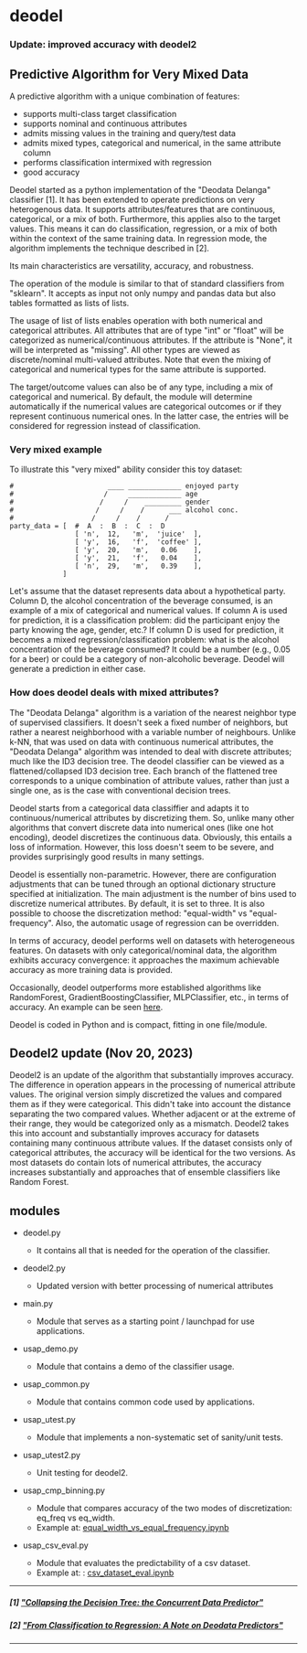 
# deodel


### Update: improved accuracy with **deodel2**


## Predictive Algorithm for Very Mixed Data

A predictive algorithm with a unique combination of features:

- supports multi-class target classification
- supports nominal and continuous attributes
- admits missing values in the training and query/test data
- admits mixed types, categorical and numerical, in the same attribute column
- performs classification intermixed with regression
- good accuracy

Deodel started as a python implementation of the "Deodata Delanga" classifier [1]. It has been extended to operate predictions on very heterogenous data. It supports attributes/features that are continuous, categorical, or a mix of both. Furthermore, this applies also to the target values. This means it can do classification, regression, or a mix of both within the context of the same training data. In regression mode, the algorithm implements the technique described in [2].

Its main characteristics are versatility, accuracy, and robustness.

The operation of the module is similar to that of standard classifiers from "sklearn". It accepts as input not only numpy and pandas data but also tables formatted as lists of lists.

The usage of list of lists enables operation with both numerical and categorical attributes. All attributes that are of type "int" or "float" will be categorized as numerical/continuous attributes. If the attribute is "None", it will be interpreted as "missing". All other types are viewed as discrete/nominal multi-valued attributes.
Note that even the mixing of categorical and numerical types for the same attribute is supported.

The target/outcome values can also be of any type, including a mix of categorical and numerical. By default, the module will determine automatically if the numerical values are categorical outcomes or if they represent continuous numerical ones. In the latter case, the entries will be considered for regression instead of classification.


### Very mixed example

To illustrate this "very mixed" ability consider this toy dataset:

              
    #                       ____ _____________ enjoyed party
    #                      /     _____________ age
    #                     /     /    _________ gender
    #                    /     /    /      ___ alcohol conc.
    #                   /     /    /      /      
    party_data = [  #  A  :  B  :  C  :  D       
                    [ 'n',  12,   'm',  'juice'  ],
                    [ 'y',  16,   'f',  'coffee' ],
                    [ 'y',  20,   'm',   0.06    ],
                    [ 'y',  21,   'f',   0.04    ],
                    [ 'n',  29,   'm',   0.39    ],
                 ]

Let's assume that the dataset represents data about a hypothetical party.
Column D, the alcohol concentration of the beverage consumed, is an example of a mix of categorical and numerical values.
If column A is used for prediction, it is a classification problem: did the participant enjoy the party knowing the age, gender, etc.?
If column D is used for prediction, it becomes a mixed regression/classification problem: what is the alcohol concentration of the beverage consumed? It could be a number (e.g., 0.05 for a beer) or could be a category of non-alcoholic beverage.
Deodel will generate a prediction in either case.


### How does deodel deals with mixed attributes?

The "Deodata Delanga" algorithm is a variation of the nearest neighbor type of supervised classifiers. It doesn't seek a fixed number of neighbors, but rather a nearest neighborhood with a variable number of neighbours. Unlike k-NN, that was used on data with continuous numerical attributes, the "Deodata Delanga" algorithm was intended to deal with discrete attributes; much like the ID3 decision tree. The deodel classifier can be viewed as a flattened/collapsed ID3 decision tree. Each branch of the flattened tree corresponds to a unique combination of attribute values, rather than just a single one, as is the case with conventional decision trees.

Deodel starts from a categorical data classiffier and adapts it to continuous/numerical attributes by discretizing them. So, unlike many other algorithms that convert discrete data into numerical ones (like one hot encoding), deodel discretizes the continuous data. Obviously, this entails a loss of information. However, this loss doesn't seem to be severe, and provides surprisingly good results in many settings.

Deodel is essentially non-parametric. However, there are configuration adjustments that can be tuned through an optional dictionary structure specified at initialization. The main adjustment is the number of bins used to discretize numerical attributes. By default, it is set to three. It is also possible to choose the discretization method: "equal-width" vs "equal-frequency". Also, the automatic usage of regression can be overridden.

In terms of accuracy, deodel performs well on datasets with heterogeneous features. On datasets with only categorical/nominal data, the algorithm exhibits accuracy convergence: it approaches the maximum achievable accuracy as more training data is provided.

Occasionally, deodel outperforms more established algorithms like RandomForest, GradientBoostingClassifier, MLPClassifier, etc., in terms of accuracy. An example can be seen [here](https://github.com/c4pub/misc/blob/main/notebooks/deodel_vs_sklearn_on_titanic.ipynb).

Deodel is coded in Python and is compact, fitting in one file/module.


## Deodel2 update (Nov 20, 2023)

Deodel2 is an update of the algorithm that substantially improves accuracy. 
The difference in operation appears in the processing of numerical attribute values. The original version simply discretized the values and compared them as if they were categorical. This didn't take into account the distance separating the two compared values. Whether adjacent or at the extreme of their range, they would be categorized only as a mismatch.
Deodel2 takes this into account and substantially improves accuracy for datasets containing many continuous attribute values. If the dataset consists only of categorical attributes, the accuracy will be identical for the two versions. 
As most datasets do contain lots of numerical attributes, the accuracy increases substantially and approaches that of ensemble classifiers like Random Forest.


## modules

  * deodel.py
    - It contains all that is needed for the operation of the classifier.

  * deodel2.py
    - Updated version with better processing of numerical attributes

  * main.py
    - Module that serves as a starting point / launchpad for use applications.

  * usap_demo.py
    - Module that contains a demo of the classifier usage.

  * usap_common.py
    - Module that contains common code used by applications.

  * usap_utest.py
    - Module that implements a non-systematic set of sanity/unit tests.

  * usap_utest2.py
    - Unit testing for deodel2.

  * usap_cmp_binning.py
    - Module that compares accuracy of the two modes of discretization: eq_freq vs eq_width.
    - Example at: [equal_width_vs_equal_frequency.ipynb](https://github.com/c4pub/misc/blob/main/notebooks/equal_width_vs_equal_frequency.ipynb)

  * usap_csv_eval.py
    - Module that evaluates the predictability of a csv dataset.
    - Example at: : [csv_dataset_eval.ipynb](https://github.com/c4pub/misc/blob/main/notebooks/csv_dataset_eval.ipynb)

---
##### [1] ["Collapsing the Decision Tree: the Concurrent Data Predictor"](https://doi.org/10.13140/RG.2.2.33413.06880)
##### [2] ["From Classification to Regression: A Note on Deodata Predictors"](https://doi.org/10.13140/RG.2.2.21740.03207)
---
